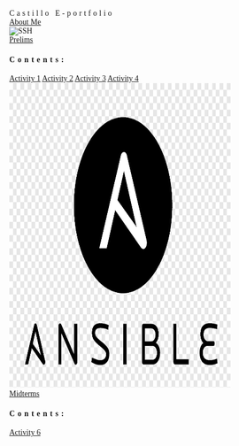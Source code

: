 <html>
<head>
<title>W3.CSS Template</title>
<meta charset="UTF-8">
<meta name="viewport" content="width=device-width, initial-scale=1">
<link rel="stylesheet" href="https://www.w3schools.com/w3css/4/w3.css">
<style>
body {font-family: "Times New Roman", Georgia, Serif;}
h1, h2, h3, h4, h5, h6 {
  font-family: "Playfair Display";
  letter-spacing: 5px;
}
</style>
</head>
<body>

<!-- Navbar (sit on top) -->
<div class="w3-top">
  <div class="w3-bar w3-white w3-padding w3-card" style="letter-spacing:4px;">
    <a>Castillo E-portfolio</a>
    <!-- Right-sided navbar links. Hide them on small screens -->
  </div>
</div>


<!-- Page content -->
<div class="w3-right w3-hide-small">
      <a href="https://qjlcastillo.github.io/About-me.github.io/" class="w3-xxlarge w3-button">About Me</a>
    </div>




<!-- Prelim Section -->
<div class="w3-row w3-padding-64" id="about">
  <div class="w3-col m6 w3-padding-large w3-hide-small">
    <img src="https://github.com/qjlcastillo/qjlcastillo.github.io/raw/main/aa.png" class="w3-round w3-image w3-opacity-min" alt="SSH" width="400" height="550">
  </div>
  <div class="w3-row w3-padding-64" id="menu">
    <a href="https://qjlcastillo.github.io/Prelims.github.io/" class="w3-xxlarge w3-button">Prelims</a>
    <h4>Contents:</h4>
    <a href="https://github.com/qjlcastillo/Prelims.github.io/raw/main/Activity%201%20-%20Creating%20Virtual%20Machines%20in%20Microsoft%20Azure-1%20(3).pdf" class="w3-bar-item w3-button">Activity 1</a>
    <a href="https://github.com/qjlcastillo/Prelims.github.io/raw/main/Castillo_Activity%202%20-%20SSH%20Key-Based%20Authentication%20and%20GIT%20Setup-1-1%20(1).pdf" class="w3-bar-item w3-button">Activity 2</a>
    <a href="https://github.com/qjlcastillo/Prelims.github.io/raw/main/Castillo_Activity%203%20-%20Install%20SSH%20server%20on%20CentOS%20or%20RHEL%208%20(3).pdf" class="w3-bar-item w3-button">Activity 3</a>
    <a href="https://github.com/qjlcastillo/Prelims.github.io/raw/main/Castillo_Activity%204%20-%20Running%20Elevated%20Ad%20hoc%20Commands-1%20(1).pdf" class="w3-bar-item w3-button">Activity 4</a>
  </div>

  <!-- Midterm section -->
  <div class="w3-row w3-padding-64" id="about">
    <div class="w3-col m6 w3-padding-large w3-hide-small">
      <img src="https://github.com/qjlcastillo/qjlcastillo.github.io/raw/main/bb.png" class="w3-round w3-image w3-opacity-min" alt="Ansible" width="400" height="550">
    </div>
    <div class="w3-row w3-padding-64" id="menu">
      <div class="w3-col l6 w3-padding-large">
        <a href="https://qjlcastillo.github.io/midterms.github.io/" class="w3-xxlarge w3-button">Midterms</a>
        <h4>Contents:</h4>
        <a href="https://github.com/qjlcastillo/midterms.github.io/raw/main/Castillo_Activity%206%20-%20Targeting%20Specific%20Nodes%20(1).pdf" class="w3-bar-item w3-button">Activity 6</a>
        <a href="https://github.com/qjlcastillo/midterms.github.ioIt seems like the code you provided is incomplete. The code ends abruptly after the URL `"https://github.com/qjlcastillo/midterms.github.io"`. If you have the rest of the code or if you can provide more information about what you would like to accomplish, I'll be happy to assist you further.
